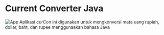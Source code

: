 # Current Converter Java

![App](https://github.com/Abangale/current-converter-java/blob/main/assets/images/main.png)
Aplikasi curCon ini digunakan untuk mengkonversi mata uang rupiah, dollar, baht, dan rupee menggunaakan bahasa Java
